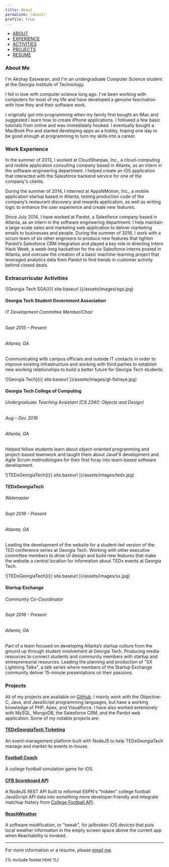 ```yaml
---
title: About
permalink: /about/
profile: true
---
```


<div id="nav">
    <ul>
    <li><a href="#about">ABOUT</a></li>
    <li><a href="#work-experience">EXPERIENCE</a></li>
    <li><a href="#extracurriculars">ACTIVITIES</a></li>
    <li><a href="#projects">PROJECTS</a></li>
    <li><a href="#resume">RESUME</a></li>
    </ul>
</div>

### <a name="about"></a>About Me
I'm Akshay Easwaran, and I'm an undergraduate Computer Science student at the Georgia Institute of Technology.

I fell in love with computer science long ago. I've been working with computers for most of my life and have developed a genuine fascination with how they and their software work.

I originally got into programming when my family first bought an iMac and suggested I learn how to create iPhone applications. I followed a few basic tutorials from online and was immediately hooked. I eventually bought a MacBook Pro and started developing apps as a hobby, hoping one day to be good enough at programming to turn my skills into a career.

### <a name="work-experience"></a>Work Experience
In the summer of 2013, I worked at CloudSherpas, Inc., a cloud-computing and mobile application consulting company based in Atlanta, as an intern in the software engineering department. I helped create an iOS application that interacted with the Salesforce backend service for one of the company's clients.

During the summer of 2014, I interned at AppsNMotion, Inc., a mobile application startup based in Atlanta, testing production code of the company’s restaurant discovery and rewards application, as well as writing logic to enhance the user experience and create new features.

Since July 2014, I have worked at Pardot, a Salesforce company based in Atlanta, as an intern in the software engineering department. I help maintain a large-scale sales and marketing web application to deliver marketing emails to businesses and people. During the summer of 2016, I work with a scrum team of six other engineers to produce new features that tighten Pardot’s Salesforce CRM integration and played a key role in directing Intern Hack Week, a week-long hackathon for the six Salesforce interns posted in Atlanta, and oversaw the creation of a basic machine-learning project that leveraged analytics data from Pardot to find trends in customer activity behind closed deals.

### <a name="extracurriculars"></a>Extracurricular Activities

![Georgia Tech SGA]({{ site.baseurl }}/assets/images/sga.jpg)
<h4 style="margin-bottom:10px;">Georgia Tech Student Government Association</h4>

###### IT Development Committee Member/Chair

###### Sept 2015 – Present

###### Atlanta, GA

Communicating with campus officials and outside IT contacts in order to improve existing infrastructure and working with third parties to establish new working relationships to build a better future for Georgia Tech students.

![Georgia Tech]({{ site.baseurl }}/assets/images/gt-fisheye.jpg)
<h4 style="margin-bottom:10px;">Georgia Tech College of Computing</h4>

###### Undergraduate Teaching Assistant (CS 2340: Objects and Design)

###### Aug – Dec 2016

###### Atlanta, GA

Helped fellow students learn about object-oriented programming and project-based teamwork and taught them about JavaFX development and Agile Scrum methodologies for their first foray into team-based software development.

![TEDxGeorgiaTech]({{ site.baseurl }}/assets/images/tedx.jpg)
<h4 style="margin-bottom:10px;">TEDxGeorgiaTech</h4>

###### Webmaster

###### Sept 2016 - Present

###### Atlanta, GA

Leading the development of the website for a student-led version of the TED conference series at Georgia Tech. Working with other executive committee members to drive UI design and build new features that make the website a central location for information about TEDx events at Georgia Tech.

![TEDxGeorgiaTech]({{ site.baseurl }}/assets/images/sx.jpg)
<h4 style="margin-bottom:10px;">Startup Exchange</h4>

###### Community Co-Coordinator

###### Sept 2016 - Present

###### Atlanta, GA

Part of a team focused on developing Atlanta’s startup culture from the ground up through student involvement at Georgia Tech. Producing media resources to connect students and community members with startup and entrepreneurial resources. Leading the planning and production of "SX Lightning Talks", a talk series where members of the Startup Exchange community deliver 15-minute presentations on their passions.

### <a name="projects"></a>Projects

All of my projects are available on [GitHub](https://github.com/akeaswaran). I mainly work with the Objective-C, Java, and JavaScript programming languages, but have a working knowledge of PHP, Apex, and Visualforce. I have also worked extensively with MySQL, MongoDB, the Salesforce CRM, and the Pardot web application. Some of my notable projects are:

#### [TEDxGeorgiaTech Ticketing](https://github.com/akeaswaran/tedxgt-ticketing)
An event-management platform built with NodeJS to help TEDxGeorgiaTech manage and market its events in-house.

#### [Football Coach](https://github.com/akeaswaran/FootballCoach-iOS)
A college football simulation game for iOS.

#### [CFB Scoreboard API](https://github.com/akeaswaran/cfb-scoreboard-api)
A NodeJS REST API built to reformat ESPN's "hidden" college football JavaScript API data into something more developer-friendly and integrate matchup history from [College Football API](https://collegefootballapi.com/).

#### [ReachWeather](https://github.com/akeaswaran/ReachWeather)
A software modification, or "tweak", for jailbroken iOS devices that puts local weather information in the empty screen space above the current app when Reachability is invoked.

---

For more information or a resume, please [email me](mailto:akeaswaran@gatech.edu).

{% include footer.html %}

